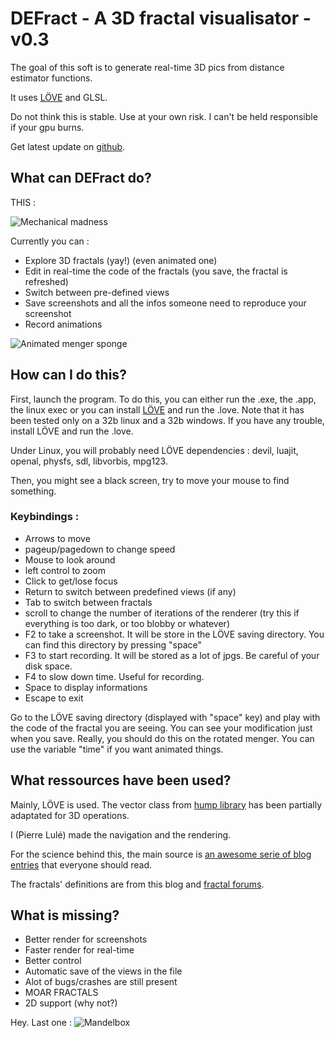 DEFract - A 3D fractal visualisator - v0.3
==========================================

The goal of this soft is to generate real-time 3D pics from distance estimator functions.

It uses [LÖVE](https://love2d.org/) and GLSL.

Do not think this is stable. Use at your own risk. I can't be held responsible if your gpu burns.

Get latest update on [github](https://github.com/PierreLu/DEFract).

What can DEFract do?
--------------------

THIS :

![Mechanical madness](https://github.com/PierreLu/DEFract/blob/master/renders/DEFract_12.jpg?raw=true)

Currently you can :
 * Explore 3D fractals (yay!) (even animated one)
 * Edit in real-time the code of the fractals (you save, the fractal is refreshed)
 * Switch between pre-defined views
 * Save screenshots and all the infos someone need to reproduce your screenshot
 * Record animations

![Animated menger sponge](https://github.com/PierreLu/DEFract/blob/master/renders/psyche2.gif?raw=true)

How can I do this?
------------------

First, launch the program. To do this, you can either run the .exe, the .app, the linux exec or you can install [LÖVE](https://love2d.org/) and run the .love. Note that it has been tested only on a 32b linux and a 32b windows. If you have any trouble, install LÖVE and run the .love.

Under Linux, you will probably need LÖVE dependencies : devil, luajit, openal, physfs, sdl, libvorbis, mpg123.

Then, you might see a black screen, try to move your mouse to find something.

### Keybindings :
 * Arrows to move
 * pageup/pagedown to change speed
 * Mouse to look around
 * left control to zoom
 * Click to get/lose focus
 * Return to switch between predefined views (if any)
 * Tab to switch between fractals
 * scroll to change the number of iterations of the renderer (try this if everything is too dark, or too blobby or whatever)
 * F2 to take a screenshot. It will be store in the LÖVE saving directory. You can find this directory by pressing "space"
 * F3 to start recording. It will be stored as a lot of jpgs. Be careful of your disk space.
 * F4 to slow down time. Useful for recording.
 * Space to display informations
 * Escape to exit

Go to the LÖVE saving directory (displayed with "space" key) and play with the code of the fractal you are seeing. You can see your modification just when you save. Really, you should do this on the rotated menger. You can use the variable "time" if you want animated things.

What ressources have been used?
-------------------------------

Mainly, LÖVE is used. The vector class from [hump library](vrld.github.com/hump/) has been partially adaptated for 3D operations.

I (Pierre Lulé) made the navigation and the rendering.

For the science behind this, the main source is [an awesome serie of blog entries](http://blog.hvidtfeldts.net/index.php/2011/06/distance-estimated-3d-fractals-part-i/) that everyone should read.

The fractals' definitions are from this blog and [fractal forums](www.fractalforums.com/).

What is missing?
----------------

 * Better render for screenshots
 * Faster render for real-time
 * Better control
 * Automatic save of the views in the file
 * Alot of bugs/crashes are still present
 * MOAR FRACTALS
 * 2D support (why not?)

Hey. Last one :
![Mandelbox](https://github.com/PierreLu/DEFract/blob/master/renders/DEFract_3.jpg?raw=true)
